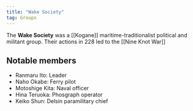 ```yaml
---
title: "Wake Society"
tag: Groups
---
```


The **Wake Society** was a [[Kogane]] maritime-traditionalist political and militant group. Their actions in 228 led to the [[Nine Knot War]]

## Notable members

- Ranmaru Ito: Leader
- Naho Okabe: Ferry pilot
- Motoshige Kita: Naval officer
- Hina Teruoka: Phosgraph operator
- Keiko Shun: Delsin paramilitary chief

